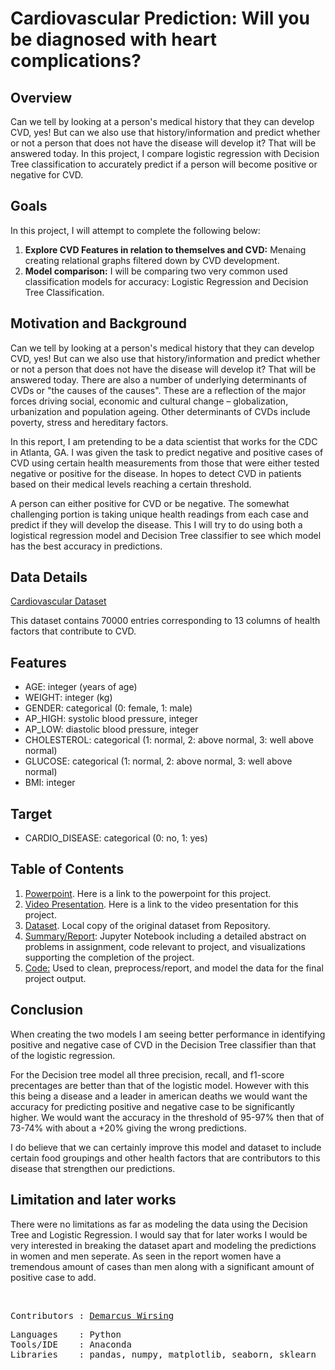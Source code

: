 # Cardiovascular Prediction: Will you be diagnosed with heart complications?

## Overview

Can we tell by looking at a person's medical history that they can develop CVD, yes! But can we also use that history/information and predict whether or not a person that does not have the disease will develop it? That will be answered today. In this project, I compare logistic regression with Decision Tree classification to accurately predict if a person will become positive or negative for CVD.

## Goals

In this project, I will attempt to complete the following below:
<ol>
<li><b>Explore CVD Features in relation to themselves and CVD:</b> Menaing creating relational graphs filtered down by CVD development.</li>
<li><b>Model comparison:</b> I will be comparing two very common used classification models for accuracy: Logistic Regression and Decision Tree Classification.</li>
</ol>

## Motivation and Background

Can we tell by looking at a person's medical history that they can develop CVD, yes! But can we also use that history/information and predict whether or not a person that does not have the disease will develop it? That will be answered today. There are also a number of underlying determinants of CVDs or "the causes of the causes". These are a reflection of the major forces driving social, economic and cultural change – globalization, urbanization and population ageing. Other determinants of CVDs include poverty, stress and hereditary factors.

In this report, I am pretending to be a data scientist that works for the CDC in Atlanta, GA. I was given the task to predict negative and positive cases of CVD using certain health measurements from those that were either tested negative or positive for the disease. In hopes to detect CVD in patients based on their medical levels reaching a certain threshold.

A person can either positive for CVD or be negative. The somewhat challenging portion is taking unique health readings from each case and predict if they will develop the disease. This I will try to do using both a logistical regression model and Decision Tree classifier to see which model has the best accuracy in predictions.

## Data Details

<a href=https://www.kaggle.com/sulianova/cardiovascular-disease-dataset>Cardiovascular Dataset</a>

This dataset contains 70000 entries corresponding to 13 columns of health factors that contribute to CVD.

## Features
- AGE:  integer (years of age)
- WEIGHT: integer (kg)
- GENDER: categorical (0: female, 1: male)
- AP_HIGH: systolic blood pressure, integer
- AP_LOW: diastolic blood pressure, integer 
- CHOLESTEROL: categorical (1: normal, 2: above normal, 3: well above normal)
- GLUCOSE: categorical (1: normal, 2: above normal, 3: well above normal)
- BMI: integer

## Target
- CARDIO_DISEASE:  categorical (0: no, 1: yes)

## Table of Contents

<ol>
  <li><a href=https://github.com/marcusw0602/DATA_602_Intro_DataAnalysis_and_Machine_Learning/blob/master/Assignments%26Projects/Logistic-Decision-Tree/Predicting%20CVD%20Positivity%20%26%20Negativity.pptx>Powerpoint</a>. Here is a link to the powerpoint for this project.</li>
  <li><a href=https://youtu.be/O2IesCne-_o>Video Presentation</a>. Here is a link to the video presentation for this project.</li>
  <li><a href=https://github.com/marcusw0602/DATA_602_Intro_DataAnalysis_and_Machine_Learning/blob/master/Assignments%26Projects/Logistic-Decision-Tree/Cardio.csv>Dataset</a>. Local copy of the original dataset from Repository.</li>
  <li><a href=https://github.com/marcusw0602/DATA_602_Intro_DataAnalysis_and_Machine_Learning/blob/master/Assignments%26Projects/Logistic-Decision-Tree/Summary.ipynb>Summary/Report</a>: Jupyter Notebook including a detailed abstract on problems in assignment, code relevant to project, and visualizations supporting the completion of the project. </li>
  <li> <a href=https://github.com/marcusw0602/DATA_602_Intro_DataAnalysis_and_Machine_Learning/blob/master/Assignments%26Projects/Logistic-Decision-Tree/code.ipynb>Code:</a> Used to clean, preprocess/report, and model the data for the final project output. </li>
</ol>

## Conclusion
When creating the two models I am seeing better performance in identifying positive and negative case of CVD in the Decision Tree classifier than that of the logistic regression. 

For the Decision tree model all three precision, recall, and f1-score precentages are better than that of the logistic model. However with this this being a disease and a leader in american deaths we would want the accuracy for predicting positive and negative case to be significantly higher. We would want the accuracy in the threshold of 95-97% then that of 73-74% with about a +20% giving the wrong predictions. 

I do believe that we can certainly improve this model and dataset to include certain food groupings and other health factors that are contributors to this disease that strengthen our predictions.  

## Limitation and later works

There were no limitations as far as modeling the data using the Decision Tree and Logistic Regression. I would say that for later works I would be very interested in breaking the dataset apart and modeling the predictions in women and men seperate. As seen in the report women have a tremendous amount of cases than men along with a significant amount of positive case to add. 

<br>
<pre>
Contributors : <a href=https://github.com/marcusw0602>Demarcus Wirsing</a>
</pre>

<pre>
Languages    : Python
Tools/IDE    : Anaconda
Libraries    : pandas, numpy, matplotlib, seaborn, sklearn
</pre>
